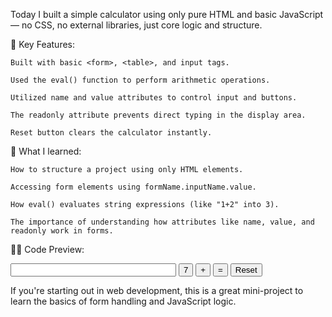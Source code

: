 Today I built a simple calculator using only pure HTML and basic JavaScript — no CSS, no external libraries, just core logic and structure.

🔸 Key Features:

    Built with basic <form>, <table>, and input tags.

    Used the eval() function to perform arithmetic operations.

    Utilized name and value attributes to control input and buttons.

    The readonly attribute prevents direct typing in the display area.

    Reset button clears the calculator instantly.

🧠 What I learned:

    How to structure a project using only HTML elements.

    Accessing form elements using formName.inputName.value.

    How eval() evaluates string expressions (like "1+2" into 3).

    The importance of understanding how attributes like name, value, and readonly work in forms.

👨‍💻 Code Preview:

<form name="f1">
  <input type="text" name="one" size="30" readonly>
  <input type="button" value="7" onclick="f1.one.value += '7'">
  <input type="button" value="+" onclick="f1.one.value += '+'">
  <input type="button" value="=" onclick="f1.one.value = eval(f1.one.value)">
  <input type="button" value="Reset" onclick="f1.one.value = ''">
</form>

If you're starting out in web development, this is a great mini-project to learn the basics of form handling and JavaScript logic.
